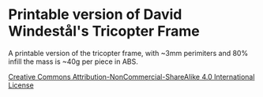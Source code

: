 Printable version of David Windestål's Tricopter Frame
======================================================

A printable version of the tricopter frame, with ~3mm perimiters and 80% infill the mass is ~40g per piece in ABS.

[Creative Commons Attribution-NonCommercial-ShareAlike 4.0 International License](http://creativecommons.org/licenses/by-nc-sa/4.0/)
